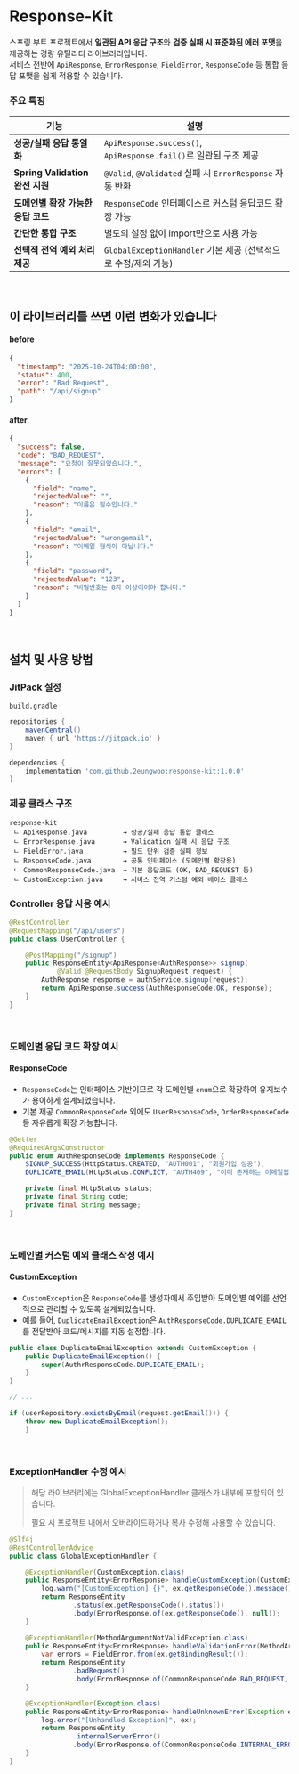 # Response-Kit  
스프링 부트 프로젝트에서 **일관된 API 응답 구조**와 **검증 실패 시 표준화된 에러 포맷**을 제공하는 경량 유틸리티 라이브러리입니다.  
서비스 전반에 `ApiResponse`, `ErrorResponse`, `FieldError`, `ResponseCode` 등 통합 응답 포맷을 쉽게 적용할 수 있습니다.


### 주요 특징
| 기능 | 설명 |
|------|------|
| **성공/실패 응답 통일화** | `ApiResponse.success()`, `ApiResponse.fail()`로 일관된 구조 제공 |
| **Spring Validation 완전 지원** | `@Valid`, `@Validated` 실패 시 `ErrorResponse` 자동 반환 |
| **도메인별 확장 가능한 응답 코드** | `ResponseCode` 인터페이스로 커스텀 응답코드 확장 가능 |
| **간단한 통합 구조** | 별도의 설정 없이 import만으로 사용 가능 |
| **선택적 전역 예외 처리 제공** | `GlobalExceptionHandler` 기본 제공 (선택적으로 수정/제외 가능) |
<br/>

## 이 라이브러리를 쓰면 이런 변화가 있습니다
#### before
```json
{
  "timestamp": "2025-10-24T04:00:00",
  "status": 400,
  "error": "Bad Request",
  "path": "/api/signup"
}
```
#### after
```json
{
  "success": false,
  "code": "BAD_REQUEST",
  "message": "요청이 잘못되었습니다.",
  "errors": [
    {
      "field": "name",
      "rejectedValue": "",
      "reason": "이름은 필수입니다."
    },
    {
      "field": "email",
      "rejectedValue": "wrongemail",
      "reason": "이메일 형식이 아닙니다."
    },
    {
      "field": "password",
      "rejectedValue": "123",
      "reason": "비밀번호는 8자 이상이어야 합니다."
    }
  ]
}
```

</br>

## 설치 및 사용 방법

### **JitPack 설정**

`build.gradle`
```gradle
repositories {
    mavenCentral()
    maven { url 'https://jitpack.io' }
}

dependencies {
    implementation 'com.github.2eungwoo:response-kit:1.0.0'
}
```

### 제공 클래스 구조
```
response-kit
 ㄴ ApiResponse.java         → 성공/실패 응답 통합 클래스
 ㄴ ErrorResponse.java       → Validation 실패 시 응답 구조
 ㄴ FieldError.java          → 필드 단위 검증 실패 정보
 ㄴ ResponseCode.java        → 공통 인터페이스 (도메인별 확장용)
 ㄴ CommonResponseCode.java  → 기본 응답코드 (OK, BAD_REQUEST 등)
 ㄴ CustomException.java     → 서비스 전역 커스텀 예외 베이스 클래스
```

### Controller 응답 사용 예시
```java
@RestController
@RequestMapping("/api/users")
public class UserController {

    @PostMapping("/signup")
    public ResponseEntity<ApiResponse<AuthResponse>> signup(
            @Valid @RequestBody SignupRequest request) {
        AuthResponse response = authService.signup(request);
        return ApiResponse.success(AuthResponseCode.OK, response); 
    }
}
```
<br/>

### 도메인별 응답 코드 확장 예시
#### ResponseCode
- `ResponseCode`는 인터페이스 기반이므로 각 도메인별 `enum`으로 확장하여 유지보수가 용이하게 설계되었습니다.
- 기본 제공 `CommonResponseCode` 외에도 `UserResponseCode`, `OrderResponseCode` 등 자유롭게 확장 가능합니다.
```java
@Getter
@RequiredArgsConstructor
public enum AuthResponseCode implements ResponseCode {
    SIGNUP_SUCCESS(HttpStatus.CREATED, "AUTH001", "회원가입 성공"),
    DUPLICATE_EMAIL(HttpStatus.CONFLICT, "AUTH409", "이미 존재하는 이메일입니다.");

    private final HttpStatus status;
    private final String code;
    private final String message;
}
```
<br/>

### 도메인별 커스텀 예외 클래스 작성 예시
#### CustomException
- `CustomException`은 `ResponseCode`를 생성자에서 주입받아 도메인별 예외를 선언적으로 관리할 수 있도록 설계되었습니다.
- 예를 들어, `DuplicateEmailException`은 `AuthResponseCode.DUPLICATE_EMAIL`를 전달받아 코드/메시지를 자동 설정합니다.  

```java
public class DuplicateEmailException extends CustomException {
    public DuplicateEmailException() {
        super(AuthrResponseCode.DUPLICATE_EMAIL);
    }
}

// ...

if (userRepository.existsByEmail(request.getEmail())) {
    throw new DuplicateEmailException();
    }
```


<br/>

### ExceptionHandler 수정 예시
> 해당 라이브러리에는 GlobalExceptionHandler 클래스가 내부에 포함되어 있습니다.
> 
> 필요 시 프로젝트 내에서 오버라이드하거나 복사 수정해 사용할 수 있습니다.
```java
@Slf4j
@RestControllerAdvice
public class GlobalExceptionHandler {

    @ExceptionHandler(CustomException.class)
    public ResponseEntity<ErrorResponse> handleCustomException(CustomException ex) {
        log.warn("[CustomException] {}", ex.getResponseCode().message());
        return ResponseEntity
                .status(ex.getResponseCode().status())
                .body(ErrorResponse.of(ex.getResponseCode(), null));
    }

    @ExceptionHandler(MethodArgumentNotValidException.class)
    public ResponseEntity<ErrorResponse> handleValidationError(MethodArgumentNotValidException ex) {
        var errors = FieldError.from(ex.getBindingResult());
        return ResponseEntity
                .badRequest()
                .body(ErrorResponse.of(CommonResponseCode.BAD_REQUEST, errors));
    }

    @ExceptionHandler(Exception.class)
    public ResponseEntity<ErrorResponse> handleUnknownError(Exception ex) {
        log.error("[Unhandled Exception]", ex);
        return ResponseEntity
                .internalServerError()
                .body(ErrorResponse.of(CommonResponseCode.INTERNAL_ERROR));
    }
}
```


